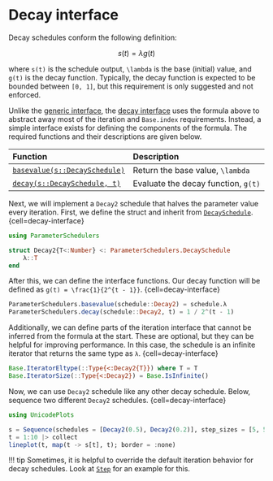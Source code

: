 # Decay interface

Decay schedules conform the following definition:
```math
s(t) = \lambda g(t)
```
where ``s(t)`` is the schedule output, ``\lambda`` is the base (initial) value, and ``g(t)`` is the decay function. Typically, the decay function is expected to be bounded between ``[0, 1]``, but this requirement is only suggested and not enforced.

Unlike the [generic interface](#), the [decay interface](# "`DecaySchedule`") uses the formula above to abstract away most of the iteration and `Base.index` requirements. Instead, a simple interface exists for defining the components of the formula. The required functions and their descriptions are given below.

| Function                                         | Description                           |
|:-------------------------------------------------|:--------------------------------------|
| [`basevalue(s::DecaySchedule)`](# "`basevalue`") | Return the base value, ``\lambda``    |
| [`decay(s::DecaySchedule, t)`](# "`decay`")      | Evaluate the decay function, ``g(t)`` |

Next, we will implement a `Decay2` schedule that halves the parameter value every iteration. First, we define the struct and inherit from [`DecaySchedule`](#).
{cell=decay-interface}
```julia
using ParameterSchedulers

struct Decay2{T<:Number} <: ParameterSchedulers.DecaySchedule
    λ::T
end
```

After this, we can define the interface functions. Our decay function will be defined as ``g(t) = \frac{1}{2^{t - 1}}``.
{cell=decay-interface}
```julia
ParameterSchedulers.basevalue(schedule::Decay2) = schedule.λ
ParameterSchedulers.decay(schedule::Decay2, t) = 1 / 2^(t - 1)
```

Additionally, we can define parts of the iteration interface that cannot be inferred from the formula at the start. These are optional, but they can be helpful for improving performance. In this case, the schedule is an infinite iterator that returns the same type as `λ`.
{cell=decay-interface}
```julia
Base.IteratorEltype(::Type{<:Decay2{T}}) where T = T
Base.IteratorSize(::Type{<:Decay2}) = Base.IsInfinite()
```

Now, we can use `Decay2` schedule like any other decay schedule. Below, sequence two different `Decay2` schedules.
{cell=decay-interface}
```julia
using UnicodePlots

s = Sequence(schedules = [Decay2(0.5), Decay2(0.2)], step_sizes = [5, 5])
t = 1:10 |> collect
lineplot(t, map(t -> s[t], t); border = :none)
```

!!! tip
    Sometimes, it is helpful to override the default iteration behavior for decay schedules. Look at [`Step`](#) for an example for this.